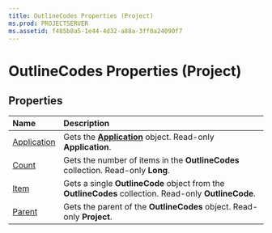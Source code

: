 ```yaml
---
title: OutlineCodes Properties (Project)
ms.prod: PROJECTSERVER
ms.assetid: f485b8a5-1e44-4d32-a88a-3ff0a24090f7
---
```



# OutlineCodes Properties (Project)

## Properties



|**Name**|**Description**|
|:-----|:-----|
|[Application](outlinecodes-application-property-project.md)|Gets the  **[Application](application-object-project.md)** object. Read-only **Application**.|
|[Count](outlinecodes-count-property-project.md)|Gets the number of items in the  **OutlineCodes** collection. Read-only **Long**.|
|[Item](outlinecodes-item-property-project.md)|Gets a single  **OutlineCode** object from the **OutlineCodes** collection. Read-only **OutlineCode**.|
|[Parent](outlinecodes-parent-property-project.md)|Gets the parent of the  **OutlineCodes** object. Read-only **Project**.|

